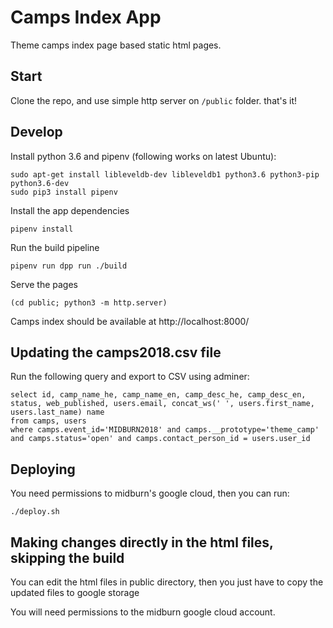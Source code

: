 # Camps Index App

Theme camps index page based static html pages.


## Start

Clone the repo, and use simple http server on `/public` folder. that's it!


## Develop

Install python 3.6 and pipenv (following works on latest Ubuntu):

```
sudo apt-get install libleveldb-dev libleveldb1 python3.6 python3-pip python3.6-dev
sudo pip3 install pipenv
```

Install the app dependencies

```
pipenv install
```

Run the build pipeline

```
pipenv run dpp run ./build
```

Serve the pages

```
(cd public; python3 -m http.server)
```

Camps index should be available at http://localhost:8000/


## Updating the camps2018.csv file

Run the following query and export to CSV using adminer:

```
select id, camp_name_he, camp_name_en, camp_desc_he, camp_desc_en, status, web_published, users.email, concat_ws(' ', users.first_name, users.last_name) name
from camps, users
where camps.event_id='MIDBURN2018' and camps.__prototype='theme_camp' and camps.status='open' and camps.contact_person_id = users.user_id
```


## Deploying

You need permissions to midburn's google cloud, then you can run:

`./deploy.sh`


## Making changes directly in the html files, skipping the build

You can edit the html files in public directory, then you just have to copy the updated files to google storage

You will need permissions to the midburn google cloud account.
